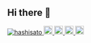 ## Hi there 👋

<!--
**hashisato/hashisato** is a ✨ _special_ ✨ repository because its `README.md` (this file) appears on your GitHub profile.

Here are some ideas to get you started:

- 🔭 I’m currently working on ...
- 🌱 I’m currently learning ...
- 👯 I’m looking to collaborate on ...
- 🤔 I’m looking for help with ...
- 💬 Ask me about ...
- 📫 How to reach me: ...
- 😄 Pronouns: ...
- ⚡ Fun fact: ...
-->

<p align="left">
  <a href="https://github.com/hashisato/hashisato/">
    <img src="https://komarev.com/ghpvc/?username=hashisato" alt="hashisato" />
  </a>
  <a href="http://twitter.com/hashisato">
    <img height="20" src="https://img.shields.io/twitter/follow/hashisato?label=Twitter&logo=twitter&style=flat" />
  </a>
  <a href="https://github.com/hashisato">
    <img height="20" src="https://img.shields.io/github/followers/hashisato?label=follow&logo=github&style=flat" />
  </a>
  <a href="https://www.reddit.com/user/hashisato">
    <img height="20" src="https://img.shields.io/reddit/user-karma/combined/hashisato?label=Reddit&logo=reddit&style=flat" />
  </a>
  <a href="https://stackoverflow.com/users/5720201/hashisato">
    <img height="20" src="https://img.shields.io/stackexchange/stackoverflow/r/5720201?label=StackOverflow&logo=stack-overflow&style=flat" />
  </a>
</p>